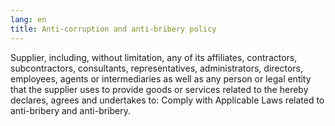 ```yaml
---
lang: en
title: Anti-corruption and anti-bribery policy
---
```

Supplier, including, without limitation, any of its affiliates, contractors, subcontractors, consultants, representatives, administrators, directors, employees, agents or intermediaries as well as any person or legal entity that the supplier uses to provide goods or services related to the hereby declares, agrees and undertakes to: Comply with Applicable Laws related to anti-bribery and anti-bribery.
